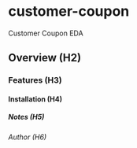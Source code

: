 # customer-coupon
Customer Coupon EDA

## Overview (H2)
### Features (H3)
#### Installation (H4)
##### Notes (H5)
###### Author (H6)
